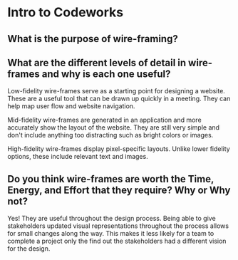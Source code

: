 # Intro to Codeworks

## What is the purpose of wire-framing?

## What are the different levels of detail in wire-frames and why is each one useful?

Low-fidelity wire-frames serve as a starting point for designing a website. These are a useful tool that can be drawn up quickly in a meeting. They can help map user flow and website navigation. 

Mid-fidelity wire-frames are generated in an application and more accurately show the layout of the website. They are still very simple and don't include anything too distracting such as bright colors or images.

High-fidelity wire-frames display pixel-specific layouts. Unlike lower fidelity options, these include relevant text and images.


## Do you think wire-frames are worth the Time, Energy, and Effort that they require? Why or Why not?

Yes! They are useful throughout the design process. Being able to give stakeholders updated visual representations throughout the process allows for small changes along the way. This makes it less likely for a team to complete a project only the find out the stakeholders had a different vision for the design.